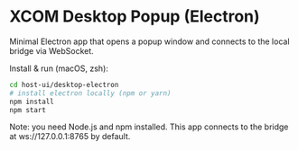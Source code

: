 # XCOM Desktop Popup (Electron)

Minimal Electron app that opens a popup window and connects to the local bridge via WebSocket.

Install & run (macOS, zsh):

```bash
cd host-ui/desktop-electron
# install electron locally (npm or yarn)
npm install
npm start
```

Note: you need Node.js and npm installed. This app connects to the bridge at ws://127.0.0.1:8765 by default.
